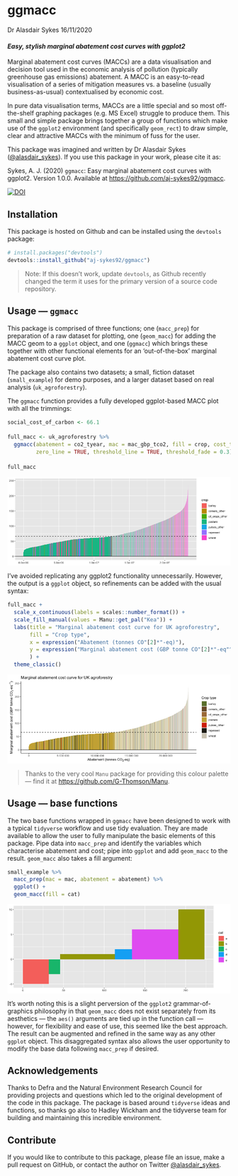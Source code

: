ggmacc
================
Dr Alasdair Sykes
16/11/2020

#### *Easy, stylish marginal abatement cost curves with ggplot2*

Marginal abatement cost curves (MACCs) are a data visualisation and
decision tool used in the economic analysis of pollution (typically
greenhouse gas emissions) abatement. A MACC is an easy-to-read
visualisation of a series of mitigation measures vs. a baseline (usually
business-as-usual) contextualised by economic cost.

In pure data visualisation terms, MACCs are a little special and so most
off-the-shelf graphing packages (e.g. MS Excel) struggle to produce
them. This small and simple package brings together a group of functions
which make use of the `ggplot2` environment (and specifically
`geom_rect`) to draw simple, clear and attractive MACCs with the minimum
of fuss for the user.

This package was imagined and written by Dr Alasdair Sykes
([@alasdair\_sykes](https://twitter.com/alasdair_sykes)). If you use
this package in your work, please cite it as:

Sykes, A. J. (2020) `ggmacc`: Easy marginal abatement cost curves with
ggplot2. Version 1.0.0. Available at
<https://github.com/aj-sykes92/ggmacc>.

[![DOI](https://zenodo.org/badge/312662786.svg)](https://zenodo.org/badge/latestdoi/312662786)

## Installation

This package is hosted on Github and can be installed using the
`devtools` package:

``` r
# install.packages("devtools")
devtools::install_github("aj-sykes92/ggmacc")
```

> Note: If this doesn’t work, update `devtools`, as Github recently
> changed the term it uses for the primary version of a source code
> repository.

## Usage — `ggmacc`

This package is comprised of three functions; one (`macc_prep`) for
preparation of a raw dataset for plotting, one (`geom_macc`) for adding
the MACC geom to a `ggplot` object, and one (`ggmacc`) which brings
these together with other functional elements for an ‘out-of-the-box’
marginal abatement cost curve plot.

The package also contains two datasets; a small, fiction dataset
(`small_example`) for demo purposes, and a larger dataset based on real
analysis (`uk_agroforestry`).

The `ggmacc` function provides a fully developed ggplot-based MACC plot
with all the trimmings:

``` r
social_cost_of_carbon <- 66.1

full_macc <- uk_agroforestry %>%
  ggmacc(abatement = co2_tyear, mac = mac_gbp_tco2, fill = crop, cost_threshold = social_cost_of_carbon,
         zero_line = TRUE, threshold_line = TRUE, threshold_fade = 0.3)

full_macc
```

<img src="README_files/figure-gfm/full-macc-1.png" style="display: block; margin: auto;" />

I’ve avoided replicating any ggplot2 functionality unnecessarily.
However, the output is a `ggplot` object, so refinements can be added
with the usual syntax:

``` r
full_macc +
  scale_x_continuous(labels = scales::number_format()) +
  scale_fill_manual(values = Manu::get_pal("Kea")) +
  labs(title = "Marginal abatement cost curve for UK agroforestry",
       fill = "Crop type",
       x = expression("Abatement (tonnes CO"[2]*"-eq)"),
       y = expression("Marginal abatement cost (GBP tonne CO"[2]*"-eq"^{-1}*")")
       ) +
  theme_classic()
```

<img src="README_files/figure-gfm/full-macc-refine-1.png" style="display: block; margin: auto;" />

> Thanks to the very cool `Manu` package for providing this colour
> palette — find it at <https://github.com/G-Thomson/Manu>.

## Usage — base functions

The two base functions wrapped in `ggmacc` have been designed to work
with a typical `tidyverse` workflow and use tidy evaluation. They are
made available to allow the user to fully manipulate the basic elements
of this package. Pipe data into `macc_prep` and identify the variables
which characterise abatement and cost; pipe into `ggplot` and add
`geom_macc` to the result. `geom_macc` also takes a fill argument:

``` r
small_example %>%
  macc_prep(mac = mac, abatement = abatement) %>%
  ggplot() +
  geom_macc(fill = cat)
```

<img src="README_files/figure-gfm/base-fun-demo-1.png" style="display: block; margin: auto;" />

It’s worth noting this is a slight perversion of the `ggplot2`
grammar-of-graphics philosophy in that `geom_macc` does not exist
separately from its aesthetics — the `aes()` arguments are tied up in
the function call — however, for flexibility and ease of use, this
seemed like the best approach. The result can be augmented and refined
in the same way as any other `ggplot` object. This disaggregated syntax
also allows the user opportunity to modify the base data following
`macc_prep` if desired.

## Acknowledgements

Thanks to Defra and the Natural Environment Research Council for
providing projects and questions which led to the original development
of the code in this package. The package is based around `tidyverse`
ideas and functions, so thanks go also to Hadley Wickham and the
tidyverse team for building and maintaining this incredible environment.

## Contribute

If you would like to contribute to this package, please file an issue,
make a pull request on GitHub, or contact the author on Twitter
[@alasdair\_sykes](https://twitter.com/alasdair_sykes).
